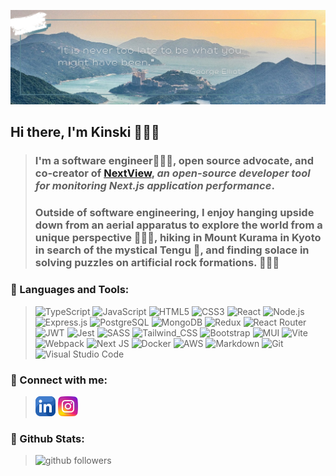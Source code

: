 ![banner](./assets/banner.png)

## Hi there, I'm Kinski 🙋🏻‍♀️

> ### I'm a software engineer👩🏻‍💻, open source advocate, and co-creator of [NextView](https://www.nextview.dev), *an open-source developer tool for monitoring Next.js application performance*.
>
> ### Outside of software engineering, I enjoy hanging upside down from an aerial apparatus to explore the world from a unique perspective 🤸🏻‍♀️, hiking in Mount Kurama in Kyoto in search of the mystical Tengu 👺, and finding solace in solving puzzles on artificial rock formations. 🧗🏻‍♀️

### 🔧 Languages and Tools:
>![TypeScript](https://img.shields.io/badge/TypeScript-007ACC?style=for-the-badge&logo=typescript&logoColor=white)
>![JavaScript](https://img.shields.io/badge/JavaScript-F7DF1E?style=for-the-badge&logo=javascript&logoColor=black)
>![HTML5](https://img.shields.io/badge/HTML5-E34F26?style=for-the-badge&logo=html5&logoColor=white)
>![CSS3](https://img.shields.io/badge/CSS3-1572B6?style=for-the-badge&logo=css3&logoColor=white)
>![React](https://img.shields.io/badge/React-20232A?style=for-the-badge&logo=react&logoColor=61DAFB)
>![Node.js](https://img.shields.io/badge/Node.js-43853D?style=for-the-badge&logo=node.js&logoColor=white)
>![Express.js](https://img.shields.io/badge/Express.js-404D59?style=for-the-badge)
>![PostgreSQL](https://img.shields.io/badge/PostgreSQL-316192?style=for-the-badge&logo=postgresql&logoColor=white)
>![MongoDB](https://img.shields.io/badge/MongoDB-4EA94B?style=for-the-badge&logo=mongodb&logoColor=white)
>![Redux](https://img.shields.io/badge/Redux-593D88?style=for-the-badge&logo=redux&logoColor=white)
>![React Router](https://img.shields.io/badge/React_Router-CA4245?style=for-the-badge&logo=react-router&logoColor=white)
>![JWT](https://img.shields.io/badge/JWT-black?style=for-the-badge&logo=JSON%20web%20tokens)
>![Jest](https://img.shields.io/badge/Jest-323330?style=for-the-badge&logo=Jest&logoColor=white)
>![SASS](https://img.shields.io/badge/SASS-hotpink.svg?style=for-the-badge&logo=SASS&logoColor=white)
>![Tailwind_CSS](https://img.shields.io/badge/Tailwind_CSS-38B2AC?style=for-the-badge&logo=tailwind-css&logoColor=white)
>![Bootstrap](https://img.shields.io/badge/bootstrap-%238511FA.svg?style=for-the-badge&logo=bootstrap&logoColor=white)
>![MUI](https://img.shields.io/badge/MUI-%230081CB.svg?style=for-the-badge&logo=mui&logoColor=white)
>![Vite](https://img.shields.io/badge/vite-%23646CFF.svg?style=for-the-badge&logo=vite&logoColor=white)
>![Webpack](https://img.shields.io/badge/webpack-%238DD6F9.svg?style=for-the-badge&logo=webpack&logoColor=black)
>![Next JS](https://img.shields.io/badge/Next-black?style=for-the-badge&logo=next.js&logoColor=white)
>![Docker](https://img.shields.io/badge/docker-%230db7ed.svg?style=for-the-badge&logo=docker&logoColor=white)
>![AWS](https://img.shields.io/badge/AWS-%23FF9900.svg?style=for-the-badge&logo=amazon-aws&logoColor=white)
>![Markdown](https://img.shields.io/badge/markdown-%23000000.svg?style=for-the-badge&logo=markdown&logoColor=white)
>![Git](https://img.shields.io/badge/git-%23F05033.svg?style=for-the-badge&logo=git&logoColor=white)
>![Visual Studio Code](https://img.shields.io/badge/Visual%20Studio%20Code-0078d7.svg?style=for-the-badge&logo=visual-studio-code&logoColor=white)

### 🤝 Connect with me:
>[![linkedin](./assets/linkedin.png)](https://www.linkedin.com/in/kinskiwu)
>[![instagram](./assets/instagram.png)](https://www.instagram.com/the.aerialist.in.me)

### 🌟 Github Stats:
>![github followers](https://img.shields.io/github/followers/kinskiwu.svg?style=social&label=Follow&maxAge=2592000)
